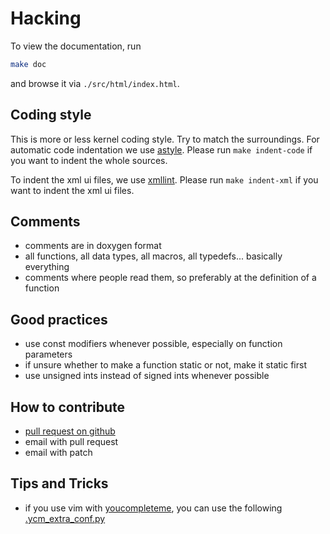 # Hacking

To view the documentation, run
```sh
make doc
```
and browse it via `./src/html/index.html`.

## Coding style

This is more or less kernel coding style. Try to match the surroundings.
For automatic code indentation we use [astyle](http://astyle.sourceforge.net/).
Please run `make indent-code` if you want to indent the whole sources.

To indent the xml ui files, we use [xmllint](http://xmlsoft.org/xmllint.html).
Please run `make indent-xml` if you want to indent the xml ui files.

## Comments

* comments are in doxygen format
* all functions, all data types, all macros, all typedefs... basically everything
* comments where people read them, so preferably at the definition of a function

## Good practices

* use const modifiers whenever possible, especially on function parameters
* if unsure whether to make a function static or not, make it static first
* use unsigned ints instead of signed ints whenever possible

## How to contribute

* [pull request on github](https://github.com/nicklan/pnmixer/pulls)
* email with pull request
* email with patch

## Tips and Tricks

* if you use vim with [youcompleteme](http://valloric.github.io/YouCompleteMe/), you can use the following [.ycm_extra_conf.py](https://gist.github.com/hasufell/0a97cc13de3ef2f061bb)
